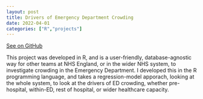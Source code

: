 ```yaml
---
layout: post 
title: Drivers of Emergency Department Crowding
date: 2022-04-01
categories: ["R","projects"]
---
```


[See on GitHub](https://github.com/nhsengland/ESA_ED_Crowding)

This project was developed in R, and is a user-friendly, database-agnostic way for other teams at NHS England, or in the wider NHS system, to investigate crowding in the Emergency Department. I developed this in the R programming language, and takes a regression-model apporach, looking at the whole system, to look at the drivers of ED crowding, whether pre-hospital, within-ED, rest of hospital, or wider healthcare capacity. 

